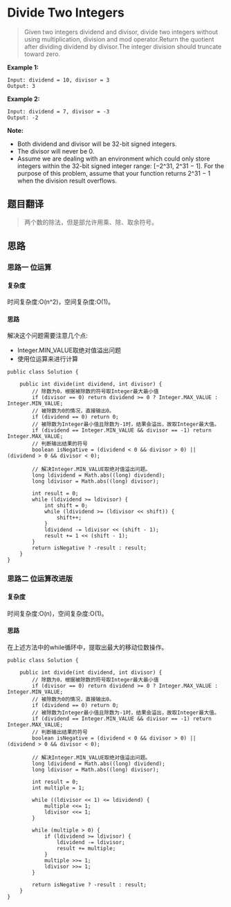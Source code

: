 # Divide Two Integers #
>Given two integers dividend and divisor, divide two integers without using multiplication, division and mod operator.Return the quotient after dividing dividend by divisor.The integer division should truncate toward zero.

**Example 1:**

```
Input: dividend = 10, divisor = 3
Output: 3
```

**Example 2:**

```
Input: dividend = 7, divisor = -3
Output: -2
```

**Note:**

- Both dividend and divisor will be 32-bit signed integers.
- The divisor will never be 0.
- Assume we are dealing with an environment which could only store integers within the 32-bit signed integer range: [−2^31,  2^31 − 1]. For the purpose of this problem, assume that your function returns 2^31 − 1 when the division result overflows.

## 题目翻译 ##
>两个数的除法，但是部允许用乘、除、取余符号。

## 思路 ##
### 思路一 位运算 ###

#### 复杂度 ####
时间复杂度:O(n^2)，空间复杂度:O(1)。
#### 思路 ####
解决这个问题需要注意几个点:

- Integer.MIN_VALUE取绝对值溢出问题
- 使用位运算来进行计算

```
public class Solution {

	public int divide(int dividend, int divisor) {
		// 除数为0，根据被除数的符号取Integer最大最小值
		if (divisor == 0) return dividend >= 0 ? Integer.MAX_VALUE : Integer.MIN_VALUE;
		// 被除数为0的情况，直接输出0。
		if (dividend == 0) return 0;
		// 被除数为Integer最小值且除数为-1时，结果会溢出，故取Integer最大值。
		if (dividend == Integer.MIN_VALUE && divisor == -1) return Integer.MAX_VALUE;
		// 判断输出结果的符号
		boolean isNegative = (dividend < 0 && divisor > 0) || (dividend > 0 && divisor < 0);

		// 解决Integer.MIN_VALUE取绝对值溢出问题。
		long ldividend = Math.abs((long) dividend);
		long ldivisor = Math.abs((long) divisor);

		int result = 0;
		while (ldividend >= ldivisor) {
			int shift = 0;
			while (ldividend >= (ldivisor << shift)) {
				shift++;
			}
			ldividend -= ldivisor << (shift - 1);
			result += 1 << (shift - 1);
		}
		return isNegative ? -result : result;
	}
}
```
### 思路二 位运算改进版 ###

#### 复杂度 ####
时间复杂度:O(n)，空间复杂度:O(1)。
#### 思路 ####
在上述方法中的while循环中，提取出最大的移动位数操作。

```
public class Solution {

	public int divide(int dividend, int divisor) {
		// 除数为0，根据被除数的符号取Integer最大最小值
		if (divisor == 0) return dividend >= 0 ? Integer.MAX_VALUE : Integer.MIN_VALUE;
		// 被除数为0的情况，直接输出0。
		if (dividend == 0) return 0;
		// 被除数为Integer最小值且除数为-1时，结果会溢出，故取Integer最大值。
		if (dividend == Integer.MIN_VALUE && divisor == -1) return Integer.MAX_VALUE;
		// 判断输出结果的符号
		boolean isNegative = (dividend < 0 && divisor > 0) || (dividend > 0 && divisor < 0);

		// 解决Integer.MIN_VALUE取绝对值溢出问题。
		long ldividend = Math.abs((long) dividend);
		long ldivisor = Math.abs((long) divisor);

		int result = 0;
		int multiple = 1;

		while ((ldivisor << 1) <= ldividend) {
			multiple <<= 1;
			ldivisor <<= 1;
		}

		while (multiple > 0) {
			if (ldividend >= ldivisor) {
				ldividend -= ldivisor;
				result += multiple;
			}
			multiple >>= 1;
			ldivisor >>= 1;
		}

		return isNegative ? -result : result;
	}
}

```